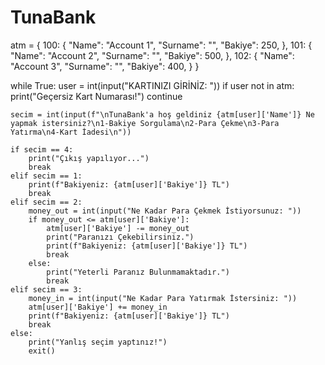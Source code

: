 # TunaBank
atm = {
    100: {
        "Name": "Account 1",
        "Surname": "",
        "Bakiye": 250,
    },
    101: {
        "Name": "Account 2",
        "Surname": "",
        "Bakiye": 500,
    },
    102: {
        "Name": "Account 3",
        "Surname": "",
        "Bakiye": 400,
    }
}

while True:
    user = int(input("KARTINIZI GİRİNİZ: "))
    if user not in atm:
        print("Geçersiz Kart Numarası!")
        continue

    secim = int(input(f"\nTunaBank'a hoş geldiniz {atm[user]['Name']} Ne yapmak istersiniz?\n1-Bakiye Sorgulama\n2-Para Çekme\n3-Para Yatırma\n4-Kart İadesi\n"))

    if secim == 4:
        print("Çıkış yapılıyor...")
        break
    elif secim == 1:
        print(f"Bakiyeniz: {atm[user]['Bakiye']} TL")
        break
    elif secim == 2:
        money_out = int(input("Ne Kadar Para Çekmek İstiyorsunuz: "))
        if money_out <= atm[user]['Bakiye']:
            atm[user]['Bakiye'] -= money_out
            print("Paranızı Çekebilirsiniz.")
            print(f"Bakiyeniz: {atm[user]['Bakiye']} TL")
            break
        else:
            print("Yeterli Paranız Bulunmamaktadır.")
            break
    elif secim == 3:
        money_in = int(input("Ne Kadar Para Yatırmak İstersiniz: "))
        atm[user]['Bakiye'] += money_in
        print(f"Bakiyeniz: {atm[user]['Bakiye']} TL")
        break
    else:
        print("Yanlış seçim yaptınız!")
        exit()
